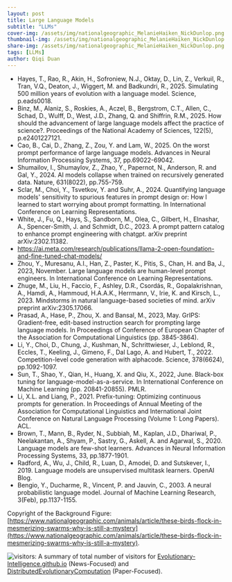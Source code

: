 ```yaml
---
layout: post
title: Large Language Models
subtitle: "LLMs"
cover-img: /assets/img/nationalgeographic_MelanieHaiken_NickDunlop.png
thumbnail-img: /assets/img/nationalgeographic_MelanieHaiken_NickDunlop.png
share-img: /assets/img/nationalgeographic_MelanieHaiken_NickDunlop.png
tags: [LLMs]
author: Qiqi Duan
---
```


- Hayes, T., Rao, R., Akin, H., Sofroniew, N.J., Oktay, D., Lin, Z., Verkuil, R., Tran, V.Q., Deaton, J., Wiggert, M. and Badkundri, R., 2025.
  Simulating 500 million years of evolution with a language model.
  Science, p.eads0018.
- Binz, M., Alaniz, S., Roskies, A., Aczel, B., Bergstrom, C.T., Allen, C., Schad, D., Wulff, D., West, J.D., Zhang, Q. and Shiffrin, R.M., 2025.
  How should the advancement of large language models affect the practice of science?.
  Proceedings of the National Academy of Sciences, 122(5), p.e2401227121.
- Cao, B., Cai, D., Zhang, Z., Zou, Y. and Lam, W., 2025.
  On the worst prompt performance of large language models.
  Advances in Neural Information Processing Systems, 37, pp.69022-69042.
- Shumailov, I., Shumaylov, Z., Zhao, Y., Papernot, N., Anderson, R. and Gal, Y., 2024.
  AI models collapse when trained on recursively generated data.
  Nature, 631(8022), pp.755-759.
- Sclar, M., Choi, Y., Tsvetkov, Y. and Suhr, A., 2024.
  Quantifying language models' sensitivity to spurious features in prompt design or: How I learned to start worrying about prompt formatting.
  In International Conference on Learning Representations.
- White, J., Fu, Q., Hays, S., Sandborn, M., Olea, C., Gilbert, H., Elnashar, A., Spencer-Smith, J. and Schmidt, D.C., 2023.
  A prompt pattern catalog to enhance prompt engineering with chatgpt.
  arXiv preprint arXiv:2302.11382.
- https://ai.meta.com/research/publications/llama-2-open-foundation-and-fine-tuned-chat-models/
- Zhou, Y., Muresanu, A.I., Han, Z., Paster, K., Pitis, S., Chan, H. and Ba, J., 2023, November.
  Large language models are human-level prompt engineers.
  In International Conference on Learning Representations.
- Zhuge, M., Liu, H., Faccio, F., Ashley, D.R., Csordás, R., Gopalakrishnan, A., Hamdi, A., Hammoud, H.A.A.K., Herrmann, V., Irie, K. and Kirsch, L., 2023.
  Mindstorms in natural language-based societies of mind.
  arXiv preprint arXiv:2305.17066.
- Prasad, A., Hase, P., Zhou, X. and Bansal, M., 2023, May.
  GrIPS: Gradient-free, edit-based instruction search for prompting large language models.
  In Proceedings of Conference of European Chapter of the Association for Computational Linguistics (pp. 3845-3864).
- Li, Y., Choi, D., Chung, J., Kushman, N., Schrittwieser, J., Leblond, R., Eccles, T., Keeling, J., Gimeno, F., Dal Lago, A. and Hubert, T., 2022.
  Competition-level code generation with alphacode.
  Science, 378(6624), pp.1092-1097.
- Sun, T., Shao, Y., Qian, H., Huang, X. and Qiu, X., 2022, June.
  Black-box tuning for language-model-as-a-service.
  In International Conference on Machine Learning (pp. 20841-20855). PMLR.
- Li, X.L. and Liang, P., 2021.
  Prefix-tuning: Optimizing continuous prompts for generation.
  In Proceedings of Annual Meeting of the Association for Computational Linguistics and International Joint Conference on Natural Language Processing (Volume 1: Long Papers). ACL.
- Brown, T., Mann, B., Ryder, N., Subbiah, M., Kaplan, J.D., Dhariwal, P., Neelakantan, A., Shyam, P., Sastry, G., Askell, A. and Agarwal, S., 2020.
  Language models are few-shot learners.
  Advances in Neural Information Processing Systems, 33, pp.1877-1901.
- Radford, A., Wu, J., Child, R., Luan, D., Amodei, D. and Sutskever, I., 2019.
  Language models are unsupervised multitask learners.
  OpenAI Blog.
- Bengio, Y., Ducharme, R., Vincent, P. and Jauvin, C., 2003.
  A neural probabilistic language model.
  Journal of Machine Learning Research, 3(Feb), pp.1137-1155.

Copyright of the Background Figure:
[https://www.nationalgeographic.com/animals/article/these-birds-flock-in-mesmerizing-swarms-why-is-still-a-mystery](https://www.nationalgeographic.com/animals/article/these-birds-flock-in-mesmerizing-swarms-why-is-still-a-mystery).

![visitors](https://visitor-badge.laobi.icu/badge?page_id=Evolutionary-Intelligence.DistributedEvolutionaryComputation):
A summary of total number of visitors for
[Evolutionary-Intelligence.github.io](https://evolutionary-intelligence.github.io/)
(News-Focused) and
[DistributedEvolutionaryComputation](https://github.com/Evolutionary-Intelligence/DistributedEvolutionaryComputation)
(Paper-Focused).
